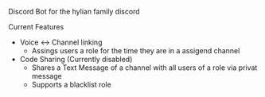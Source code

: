 Discord Bot for the hylian family discord

Current Features
- Voice <-> Channel linking 
   - Assings users a role for the time they are in a assigend channel
- Code Sharing (Currently disabled)
   - Shares a Text Message of a channel with all users of a role via privat message
    - Supports a blacklist role
 
